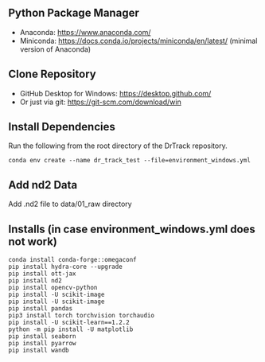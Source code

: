 ## Python Package Manager
- Anaconda: https://www.anaconda.com/
- Miniconda: https://docs.conda.io/projects/miniconda/en/latest/ (minimal version of Anaconda)

## Clone Repository
- GitHub Desktop for Windows: https://desktop.github.com/
- Or just via git: https://git-scm.com/download/win

## Install Dependencies
Run the following from the root directory of the DrTrack repository.
```shell
conda env create --name dr_track_test --file=environment_windows.yml
```

## Add nd2 Data
Add .nd2 file to data/01_raw directory

## Installs (in case environment_windows.yml does not work)
```shell
conda install conda-forge::omegaconf
pip install hydra-core --upgrade
pip install ott-jax
pip install nd2
pip install opencv-python
pip install -U scikit-image
pip install -U scikit-image
pip install pandas
pip3 install torch torchvision torchaudio
pip install -U scikit-learn==1.2.2
python -m pip install -U matplotlib
pip install seaborn
pip install pyarrow
pip install wandb
```